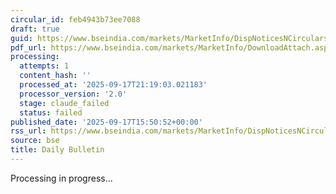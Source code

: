 ```yaml
---
circular_id: feb4943b73ee7088
draft: true
guid: https://www.bseindia.com/markets/MarketInfo/DispNoticesNCirculars.aspx?Noticeid={EF769A2A-2EBD-4518-B044-8F4E005821EF}&noticeno=20250917-57&dt=09/17/2025&icount=57&totcount=57&flag=0
pdf_url: https://www.bseindia.com/markets/MarketInfo/DownloadAttach.aspx?id=20250917-57&attachedId=a2098e9e-807e-44b0-8929-86ae3ec64eee
processing:
  attempts: 1
  content_hash: ''
  processed_at: '2025-09-17T21:19:03.021183'
  processor_version: '2.0'
  stage: claude_failed
  status: failed
published_date: '2025-09-17T15:50:52+00:00'
rss_url: https://www.bseindia.com/markets/MarketInfo/DispNoticesNCirculars.aspx?Noticeid={EF769A2A-2EBD-4518-B044-8F4E005821EF}&noticeno=20250917-57&dt=09/17/2025&icount=57&totcount=57&flag=0
source: bse
title: Daily Bulletin
---
```


Processing in progress...